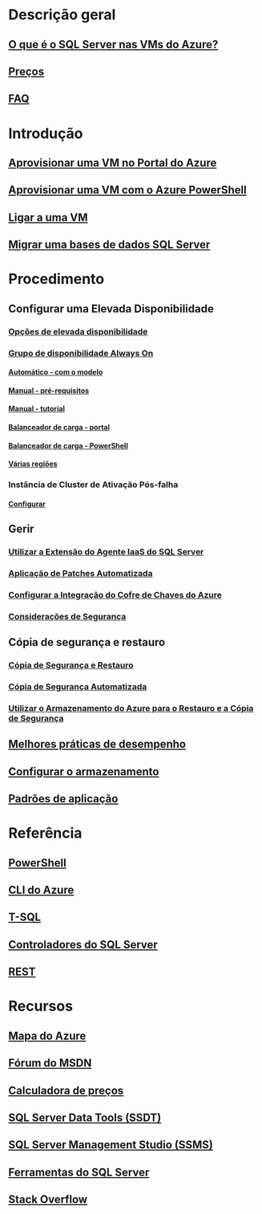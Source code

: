 # Descrição geral
## [O que é o SQL Server nas VMs do Azure?](virtual-machines-windows-sql-server-iaas-overview.md) 
## [Preços](virtual-machines-windows-sql-server-pricing-guidance.md)
## [FAQ](virtual-machines-windows-sql-server-iaas-faq.md)
 
# Introdução
## [Aprovisionar uma VM no Portal do Azure](virtual-machines-windows-portal-sql-server-provision.md)
## [Aprovisionar uma VM com o Azure PowerShell](virtual-machines-windows-ps-sql-create.md)
## [Ligar a uma VM](virtual-machines-windows-sql-connect.md)
## [Migrar uma bases de dados SQL Server](virtual-machines-windows-migrate-sql.md)

# Procedimento
## Configurar uma Elevada Disponibilidade
### [Opções de elevada disponibilidade](virtual-machines-windows-sql-high-availability-dr.md) 
### [Grupo de disponibilidade Always On](virtual-machines-windows-portal-sql-availability-group-overview.md)
#### [Automático - com o modelo](virtual-machines-windows-portal-sql-alwayson-availability-groups.md)
#### [Manual - pré-requisitos](virtual-machines-windows-portal-sql-availability-group-prereq.md)
#### [Manual - tutorial](virtual-machines-windows-portal-sql-availability-group-tutorial.md)
#### [Balanceador de carga - portal](virtual-machines-windows-portal-sql-alwayson-int-listener.md)
#### [Balanceador de carga - PowerShell](virtual-machines-windows-portal-sql-ps-alwayson-int-listener.md)
#### [Várias regiões](virtual-machines-windows-portal-sql-availability-group-dr.md)
### Instância de Cluster de Ativação Pós-falha
#### [Configurar](virtual-machines-windows-portal-sql-create-failover-cluster.md)

## Gerir
### [Utilizar a Extensão do Agente IaaS do SQL Server](virtual-machines-windows-sql-server-agent-extension.md)
### [Aplicação de Patches Automatizada](virtual-machines-windows-sql-automated-patching.md)
### [Configurar a Integração do Cofre de Chaves do Azure](virtual-machines-windows-ps-sql-keyvault.md)
### [Considerações de Segurança](virtual-machines-windows-sql-security.md)
## Cópia de segurança e restauro
### [Cópia de Segurança e Restauro](virtual-machines-windows-sql-backup-recovery.md)
### [Cópia de Segurança Automatizada](virtual-machines-windows-sql-automated-backup.md)
### [Utilizar o Armazenamento do Azure para o Restauro e a Cópia de Segurança](virtual-machines-windows-use-storage-sql-server-backup-restore.md)
## [Melhores práticas de desempenho](virtual-machines-windows-sql-performance.md)
## [Configurar o armazenamento](virtual-machines-windows-sql-server-storage-configuration.md)
## [Padrões de aplicação](virtual-machines-windows-sql-server-app-patterns-dev-strategies.md)

# Referência
## [PowerShell](/powershell/azure/overview)
## [CLI do Azure](/cli/azure/)
## [T-SQL](https://msdn.microsoft.com/library/azure/bb510741.aspx)
## [Controladores do SQL Server](https://msdn.microsoft.com/library/mt654049.aspx)
## [REST](/rest/api/)

# Recursos
## [Mapa do Azure](https://azure.microsoft.com/roadmap/?category=compute)
## [Fórum do MSDN](https://social.msdn.microsoft.com/Forums/en-US/home?forum=WAVirtualMachinesforWindows&filter=alltypes&brandIgnore=True&sort=relevancedesc&searchTerm=SQL+Server)
## [Calculadora de preços](https://azure.microsoft.com/pricing/calculator/)
## [SQL Server Data Tools (SSDT)](https://msdn.microsoft.com/library/mt204009.aspx)
## [SQL Server Management Studio (SSMS)](https://msdn.microsoft.com/library/mt238290.aspx)
## [Ferramentas do SQL Server](https://msdn.microsoft.com/library/mt238365.aspx)
## [Stack Overflow](http://stackoverflow.com/search?q=%5Bazure-virtual-machine%5D+sql+server)

